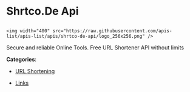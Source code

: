 # Shrtco.De Api<p align="center">
    <img width="400" src="https://raw.githubusercontent.com/apis-list/apis-list/apis/shrtco-de-api/logo_256x256.png" />
</p>

Secure and reliable Online Tools. Free URL Shortener API without limits

**Categories**:

- [URL Shortening](https://github/apis-list/apis-list#url-shortening)

- [Links](https://github/apis-list/apis-list#links)






